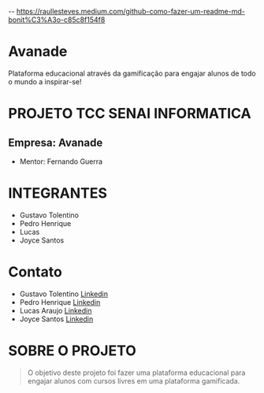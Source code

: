 -- https://raullesteves.medium.com/github-como-fazer-um-readme-md-bonit%C3%A3o-c85c8f154f8
# Avanade
Plataforma educacional através da gamificação para engajar alunos de todo o mundo a inspirar-se!

# PROJETO TCC SENAI INFORMATICA
## Empresa: Avanade 
* Mentor: Fernando Guerra

# INTEGRANTES
- Gustavo Tolentino
- Pedro Henrique
- Lucas
- Joyce Santos

# Contato
* Gustavo Tolentino [Linkedin](https://www.linkedin.com/in/gustavo-tolentino-62529b1b6/)
* Pedro Henrique [Linkedin](https://www.linkedin.com/in/pedro-henrique-brito-alves-6892a114a/)
* Lucas Araujo [Linkedin](https://www.linkedin.com/in/lucasaraujo6/)
* Joyce Santos [Linkedin](https://www.linkedin.com/in/joyce-santos-9b9a54207/)

# SOBRE O PROJETO
> O objetivo deste projeto foi fazer uma plataforma educacional para engajar alunos com cursos livres em uma plataforma gamificada.

